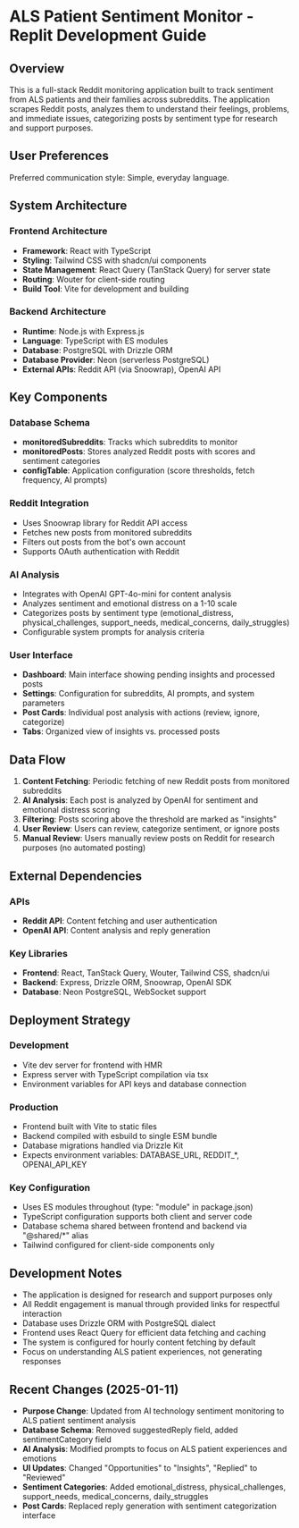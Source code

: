 # ALS Patient Sentiment Monitor - Replit Development Guide

## Overview

This is a full-stack Reddit monitoring application built to track sentiment from ALS patients and their families across subreddits. The application scrapes Reddit posts, analyzes them to understand their feelings, problems, and immediate issues, categorizing posts by sentiment type for research and support purposes.

## User Preferences

Preferred communication style: Simple, everyday language.

## System Architecture

### Frontend Architecture
- **Framework**: React with TypeScript
- **Styling**: Tailwind CSS with shadcn/ui components
- **State Management**: React Query (TanStack Query) for server state
- **Routing**: Wouter for client-side routing
- **Build Tool**: Vite for development and building

### Backend Architecture
- **Runtime**: Node.js with Express.js
- **Language**: TypeScript with ES modules
- **Database**: PostgreSQL with Drizzle ORM
- **Database Provider**: Neon (serverless PostgreSQL)
- **External APIs**: Reddit API (via Snoowrap), OpenAI API

## Key Components

### Database Schema
- **monitoredSubreddits**: Tracks which subreddits to monitor
- **monitoredPosts**: Stores analyzed Reddit posts with scores and sentiment categories
- **configTable**: Application configuration (score thresholds, fetch frequency, AI prompts)

### Reddit Integration
- Uses Snoowrap library for Reddit API access
- Fetches new posts from monitored subreddits
- Filters out posts from the bot's own account
- Supports OAuth authentication with Reddit

### AI Analysis
- Integrates with OpenAI GPT-4o-mini for content analysis
- Analyzes sentiment and emotional distress on a 1-10 scale
- Categorizes posts by sentiment type (emotional_distress, physical_challenges, support_needs, medical_concerns, daily_struggles)
- Configurable system prompts for analysis criteria

### User Interface
- **Dashboard**: Main interface showing pending insights and processed posts
- **Settings**: Configuration for subreddits, AI prompts, and system parameters
- **Post Cards**: Individual post analysis with actions (review, ignore, categorize)
- **Tabs**: Organized view of insights vs. processed posts

## Data Flow

1. **Content Fetching**: Periodic fetching of new Reddit posts from monitored subreddits
2. **AI Analysis**: Each post is analyzed by OpenAI for sentiment and emotional distress scoring
3. **Filtering**: Posts scoring above the threshold are marked as "insights"
4. **User Review**: Users can review, categorize sentiment, or ignore posts
5. **Manual Review**: Users manually review posts on Reddit for research purposes (no automated posting)

## External Dependencies

### APIs
- **Reddit API**: Content fetching and user authentication
- **OpenAI API**: Content analysis and reply generation

### Key Libraries
- **Frontend**: React, TanStack Query, Wouter, Tailwind CSS, shadcn/ui
- **Backend**: Express, Drizzle ORM, Snoowrap, OpenAI SDK
- **Database**: Neon PostgreSQL, WebSocket support

## Deployment Strategy

### Development
- Vite dev server for frontend with HMR
- Express server with TypeScript compilation via tsx
- Environment variables for API keys and database connection

### Production
- Frontend built with Vite to static files
- Backend compiled with esbuild to single ESM bundle
- Database migrations handled via Drizzle Kit
- Expects environment variables: DATABASE_URL, REDDIT_*, OPENAI_API_KEY

### Key Configuration
- Uses ES modules throughout (type: "module" in package.json)
- TypeScript configuration supports both client and server code
- Database schema shared between frontend and backend via "@shared/*" alias
- Tailwind configured for client-side components only

## Development Notes

- The application is designed for research and support purposes only
- All Reddit engagement is manual through provided links for respectful interaction
- Database uses Drizzle ORM with PostgreSQL dialect
- Frontend uses React Query for efficient data fetching and caching
- The system is configured for hourly content fetching by default
- Focus on understanding ALS patient experiences, not generating responses

## Recent Changes (2025-01-11)

- **Purpose Change**: Updated from AI technology sentiment monitoring to ALS patient sentiment analysis
- **Database Schema**: Removed suggestedReply field, added sentimentCategory field
- **AI Analysis**: Modified prompts to focus on ALS patient experiences and emotions
- **UI Updates**: Changed "Opportunities" to "Insights", "Replied" to "Reviewed"
- **Sentiment Categories**: Added emotional_distress, physical_challenges, support_needs, medical_concerns, daily_struggles
- **Post Cards**: Replaced reply generation with sentiment categorization interface